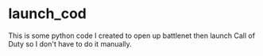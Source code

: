 # launch_cod
This is some python code I created to open up battlenet then launch Call of Duty so I don't have to do it manually.
